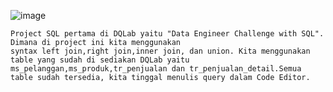 ![image](https://user-images.githubusercontent.com/68532033/89724335-d5954580-da2b-11ea-8058-bed5e3995cdd.png)
```
Project SQL pertama di DQLab yaitu "Data Engineer Challenge with SQL". Dimana di project ini kita menggunakan 
syntax left join,right join,inner join, dan union. Kita menggunakan table yang sudah di sediakan DQLab yaitu 
ms_pelanggan,ms_produk,tr_penjualan dan tr_penjualan_detail.Semua table sudah tersedia, kita tinggal menulis query dalam Code Editor.
```
